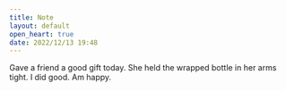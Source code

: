 ```yaml
---
title: Note
layout: default
open_heart: true
date: 2022/12/13 19:48
---
```


Gave a friend a good gift today. She held the wrapped bottle in her arms tight. I did good. Am happy.
